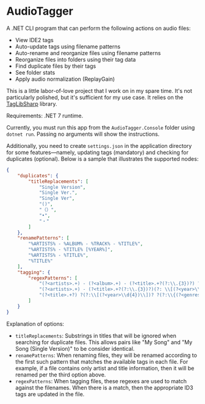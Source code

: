 # AudioTagger

A .NET CLI program that can perform the following actions on audio files:

- View IDE2 tags
- Auto-update tags using filename patterns
- Auto-rename and reorganize files using filename patterns
- Reorganize files into folders using their tag data
- Find duplicate files by their tags
- See folder stats
- Apply audio normalization (ReplayGain)

This is a little labor-of-love project that I work on in my spare time. It's not particularly polished, but it's sufficient for my use case. It relies on the [TagLibSharp](https://github.com/mono/taglib-sharp) library.

Requirements: .NET 7 runtime.

Currently, you must run this app from the `AudioTagger.Console` folder using `dotnet run`. Passing no arguments will show the instructions.

Additionally, you need to create `settings.json` in the application directory for some features—namely, updating tags (mandatory) and checking for duplicates (optional). Below is a sample that illustrates the supported nodes:

```json
{
    "duplicates": {
        "titleReplacements": [
            "Single Version",
            "Single Ver.",
            "Single Ver",
            "()",
            "（）",
            "•",
            "・"
        ]
    },
    "renamePatterns": [
        "%ARTISTS% - %ALBUM% - %TRACK% - %TITLE%",
        "%ARTISTS% - %TITLE% [%YEAR%]",
        "%ARTISTS% - %TITLE%",
        "%TITLE%"
    ],
    "tagging": {
        "regexPatterns": [
            "(?<artists>.+) - (?<album>.+) - (?<title>.+?(?:\\.{3})?) ?(?:\\[(?<year>\\d{4})\\])? ?(?:\\{(?<genres>.+?)\\})?(?=\\..+)",
            "(?<artists>.+) - (?<title>.+?(?:\\.{3})?)(?: \\[(?<year>\\d{4})\\])?(?: \\{(?<genres>.+?)\\})?(?=\\.\\S{3,4}$)",
            "(?<title>.+?) ?(?:\\[(?<year>\\d{4})\\])? ?(?:\\{(?<genres>.+?)\\})?(?=\\.[^.]+$)"
        ]
    }
}
```

Explanation of options:
- `titleReplacements`: Substrings in titles that will be ignored when searching for duplicate files. This allows pairs like "My Song" and "My Song (Single Version)" to be consider identical.
- `renamePatterns`: When renaming files, they will be renamed according to the first such pattern that matches the available tags in each file. For example, if a file contains only artist and title information, then it will be renamed per the third option above.
- `regexPatterns`: When tagging files, these regexes are used to match against the filenames. When there is a match, then the appropriate ID3 tags are updated in the file.
